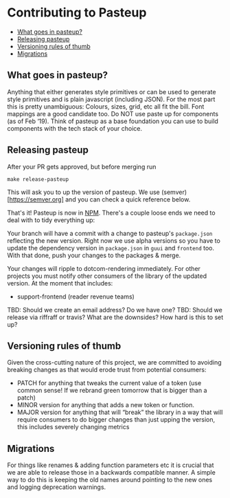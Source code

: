 # Contributing to Pasteup

<!-- START doctoc generated TOC please keep comment here to allow auto update -->
<!-- DON'T EDIT THIS SECTION, INSTEAD RE-RUN doctoc TO UPDATE -->
<!-- Automatically created with yarn run createtoc and on push hook -->

- [What goes in pasteup?](#what-goes-in-pasteup)
- [Releasing pasteup](#releasing-pasteup)
- [Versioning rules of thumb](#versioning-rules-of-thumb)
- [Migrations](#migrations)

<!-- END doctoc generated TOC please keep comment here to allow auto update -->

## What goes in pasteup?
Anything that either generates style primitives or can be used to generate style primitives and is plain javascript (including JSON). For the most part this is pretty unambiguous: Colours, sizes, grid, etc all fit the bill. Font mappings are a good candidate too. Do NOT use paste up for components (as of Feb ‘19).
Think of pasteup as a base foundation you can use to build components with the tech stack of your choice.

## Releasing pasteup
After your PR gets approved, but before merging run

```
make release-pasteup
```
This will ask you to up the version of pasteup. We use (semver)[https://semver.org] and you can check a quick reference below.

That's it! Pasteup is now in [NPM](https://www.npmjs.com/package/@guardian/pasteup). There's a couple loose ends we need to deal with to tidy everything up:

Your branch will have a commit with a change to pasteup's `package.json` reflecting the new version. Right now we use alpha versions so you have to update the dependency version in `package.json` in `guui` and `frontend` too. With that done, push your changes to the packages & merge.

Your changes will ripple to dotcom-rendering immediately. For other projects you must notify other consumers of the library of the updated version. At the moment that includes:

- support-frontend (reader revenue teams)

TBD: Should we create an email address? Do we have one?
TBD: Should we release via riffraff or travis? What are the downsides? How hard is this to set up?


## Versioning rules of thumb
Given the cross-cutting nature of this project, we are committed to avoiding breaking changes as that would erode trust from potential consumers:
- PATCH for anything that tweaks the current value of a token (use common sense! If we rebrand green tomorrow that is bigger than a patch)
- MINOR version for anything that adds a new token or function. 
- MAJOR version for anything that will “break” the library in a way that will require consumers to do bigger changes than just upping the version, this includes severely changing metrics

## Migrations
For things like renames & adding function parameters etc it is crucial that we are able to release those in a backwards compatible manner. A simple way to do this is keeping the old names around pointing to the new ones and logging deprecation warnings.
